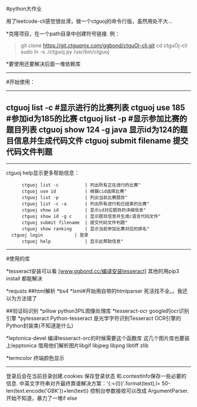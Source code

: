 #python大作业



用了leetcode-cli感觉很丝滑，做一个ctguoj的命令行版，虽然用处不大...

*克隆项目，在一个path目录中创建符号链接.
例：
>git clone https://git.ctguqmx.com/ggbond/ctguOj-cli.git
>cd ctguOj-cli 
>sudo ln -s ./ctguoj.py /usr/bin/ctguoj 

*要使用还要解决后面一堆依赖库


***
#开始使用：

----------------------------------------------------------
ctguoj list -c   #显示进行的比赛列表
ctguoj use 185   #参加id为185的比赛
ctguoj list -p	 #显示参加比赛的题目列表
ctguoj show 124 -g java  显示id为124的题目信息并生成代码文件
ctguoj submit filename 提交代码文件判题
-----------------------------------------------------------

***
ctguoj help显示更多帮助信息：

          ctguoj list -c          | 列出所有正在进行的比赛" 
          ctguoj use id           | 根据cid选择比赛" 
          ctguoj list -p          | 列出当前比赛题目" 
          ctguoj list -c -a       | 列出所有进行和已结束的比赛" 
          ctguoj show id          | 显示id对应题目的详细信息" 
          ctguoj show id -g c     | 显示题目信息并生成c语言代码文件" 
          ctguoj submit filename  | 提交代码文件判题" 
          ctguoj show ranking     | 显示当前参加比赛对应的排名" 
	  ctguoj login            | 登录
          ctguoj help             | 显示此帮助信息" 

***
#使用的库

*tesseract安装可以看 [www.ggbond.cc/编译安装tesseract]
其他的用pip3 install 都能解决

*requsts
##html解析
*bs4 
*lxml#开始用自带的htmlparser 死活找不全。。我还以为方法错了

##验证码识别
*pillow  python3PIL图像处理库
*tesseract-ocr google的ocr识别引擎
*pytesseract Python-tesseract 是光学字符识别Tesseract OCR引擎的Python封装类(不知道是什么)

*leptonica-devel  编译tesseract-orc的时候需要这个函数库
这几个图片库也要装上lepptonica 借用他们解析图片libgif libjpeg libpng libtiff zlib


*termcolor 终端颜色显示

***



登录后会在当前目录创建.cookies 保存登录状态 和.contestInfo保存一些必要的信息.
中英文字符串对齐最终靠谱解决方案：'{:<{l}}'.format(text),l= 50-len(text.encode('GBK'))+len(text))
控制台参数接收可以改成 ArgumentParser.  开始不知道，暴力了一堆if else

